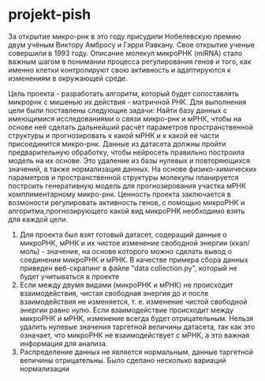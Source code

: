 # projekt-pish
За открытие микро-рнк в это году присудили Нобелевскую премию двум учёным Виктору Амбросу и Гэрри Равкану. 
Свое открытие ученые совершили в 1993 году. Описание молекул микроРНК (miRNA) стало важным шагом в понимании процесса регулирования генов и того, как именно клетки контролируют свою активность и адаптируются к изменениям в окружающей среде.

Цель проекта - разработать алгоритм, который будет сопоставлять микрорнк с мишенью их действия - матричной РНК. 
Для выполнения цели были поставлены следующие задачи:
Найти базу данных с имеющимися исследованиями о связи микро-рнк и мРНК, чтобы на основе неё сделать дальнейший расчёт параметров пространственной структуры и прогнозировать к какой мРНК и к какой её части присоединится микро-рнк. 
Данные из датасета должны пройти предварительную обработку, чтобы нейросеть правильно построила модель на их основе. Это удаление из базы нулевых и повторяющихся значений, а также нормализация данных. 
На основе физико-химических параметров и пространственной структуры молекулы планируется построить генеративную модель для прогнозирования участка мРНК комплиментарному микро-рнк. Ценность проекта заключается в возмоности регулировать активность генов, с помощью микроРНК и алгоритма,прогнозирующего какой вид микроРНК необходимо взять для каждой цели.


1. Для проекта был взят готовый датасет, содеращий данные о микроРНК, мРНК и их чистое изменение свободной энергии (ккал/моль) - значение, на основе которого можно сделать вывод о соединении микроРНК и мРНК. В качестве примера сбора данных приведен веб-скрапинг в файле "data collection.py", который не будет учитываться в проекте
2. Если между двумя видами (микроРНК и мРНК) не происходит взаимодействия, чистая свободная энергия до и после взаимодействия не изменяется, т. е. изменение чистой свободной энергии равно нулю. Если взаимодействие происходит между микроРНК и мРНК, изменение всегда будет отрицательным. Нельзя удалить нулевые значения таргетной величины датасета, так как это означает, что микроРНК не взаимодействует с мРНК, а это важная информация для анализа.
3. Распределение данных не является нормальным, данные таргетной величины отрицательны. Было сделано несколько вариаций нормализации
